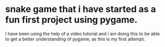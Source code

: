 # snake game that i have started as a fun first project using pygame. 
I have been using the help of a video tutorial and i am doing this to be able to get a better understanding of pygame, as this is my first attempt.


